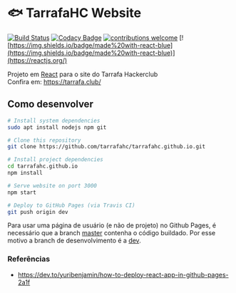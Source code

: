 # :fish: TarrafaHC Website

[![Build Status](https://travis-ci.com/tarrafahc/tarrafahc.github.io.svg?branch=dev)](https://travis-ci.com/tarrafahc/tarrafahc.github.io)
[![Codacy Badge](https://api.codacy.com/project/badge/Grade/00a1643b80994e459821f44f48211869)](https://www.codacy.com/gh/tarrafahc/tarrafahc.github.io)
[![contributions welcome](https://img.shields.io/badge/contributions-welcome-brightgreen.svg?style=flat)](https://github.com/Markkop/habiticaScripts/issues)
[![https://img.shields.io/badge/made%20with-react-blue](https://img.shields.io/badge/made%20with-react-blue)](https://reactjs.org/)

Projeto em [React](https://reactjs.org/) para o site do Tarrafa Hackerclub  
Confira em: https://tarrafa.club/

## Como desenvolver

```bash
# Install system dependencies
sudo apt install nodejs npm git

# Clone this repository
git clone https://github.com/tarrafahc/tarrafahc.github.io.git

# Install project dependencies
cd tarrafahc.github.io
npm install

# Serve website on port 3000
npm start

# Deploy to GitHub Pages (via Travis CI)
git push origin dev
```

Para usar uma página de usuário (e não de projeto) no Github Pages, é necessário que a
branch [master](https://github.com/tarrafahc/tarrafahc.github.io/tree/dev) contenha o código buildado. Por esse motivo a branch de desenvolvimento é a [dev](https://github.com/tarrafahc/tarrafahc.github.io/tree/dev).

### Referências

- https://dev.to/yuribenjamin/how-to-deploy-react-app-in-github-pages-2a1f
